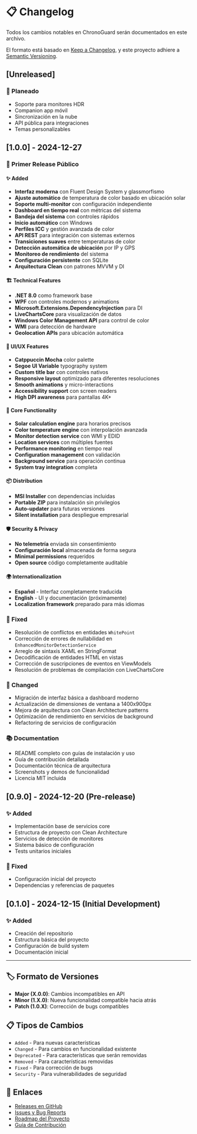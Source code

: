 # 📋 Changelog

Todos los cambios notables en ChronoGuard serán documentados en este archivo.

El formato está basado en [Keep a Changelog](https://keepachangelog.com/en/1.0.0/),
y este proyecto adhiere a [Semantic Versioning](https://semver.org/spec/v2.0.0.html).

## [Unreleased]

### 🔮 Planeado
- Soporte para monitores HDR
- Companion app móvil
- Sincronización en la nube
- API pública para integraciones
- Temas personalizables

## [1.0.0] - 2024-12-27

### 🎉 Primer Release Público

#### ✨ Added
- **Interfaz moderna** con Fluent Design System y glassmorfismo
- **Ajuste automático** de temperatura de color basado en ubicación solar
- **Soporte multi-monitor** con configuración independiente
- **Dashboard en tiempo real** con métricas del sistema
- **Bandeja del sistema** con controles rápidos
- **Inicio automático** con Windows
- **Perfiles ICC** y gestión avanzada de color
- **API REST** para integración con sistemas externos
- **Transiciones suaves** entre temperaturas de color
- **Detección automática de ubicación** por IP y GPS
- **Monitoreo de rendimiento** del sistema
- **Configuración persistente** con SQLite
- **Arquitectura Clean** con patrones MVVM y DI

#### 🏗️ Technical Features
- **.NET 8.0** como framework base
- **WPF** con controles modernos y animations
- **Microsoft.Extensions.DependencyInjection** para DI
- **LiveChartsCore** para visualización de datos
- **Windows Color Management API** para control de color
- **WMI** para detección de hardware
- **Geolocation APIs** para ubicación automática

#### 🎨 UI/UX Features
- **Catppuccin Mocha** color palette
- **Segoe UI Variable** typography system
- **Custom title bar** con controles nativos
- **Responsive layout** optimizado para diferentes resoluciones
- **Smooth animations** y micro-interactions
- **Accessibility support** con screen readers
- **High DPI awareness** para pantallas 4K+

#### 🔧 Core Functionality
- **Solar calculation engine** para horarios precisos
- **Color temperature engine** con interpolación avanzada
- **Monitor detection service** con WMI y EDID
- **Location services** con múltiples fuentes
- **Performance monitoring** en tiempo real
- **Configuration management** con validación
- **Background service** para operación continua
- **System tray integration** completa

#### 📦 Distribution
- **MSI Installer** con dependencias incluidas
- **Portable ZIP** para instalación sin privilegios
- **Auto-updater** para futuras versiones
- **Silent installation** para despliegue empresarial

#### 🛡️ Security & Privacy
- **No telemetría** enviada sin consentimiento
- **Configuración local** almacenada de forma segura
- **Minimal permissions** requeridos
- **Open source** código completamente auditable

#### 🌍 Internationalization
- **Español** - Interfaz completamente traducida
- **English** - UI y documentación (próximamente)
- **Localization framework** preparado para más idiomas

### 🐛 Fixed
- Resolución de conflictos en entidades `WhitePoint`
- Corrección de errores de nullabilidad en `EnhancedMonitorDetectionService`
- Arreglo de sintaxis XAML en StringFormat
- Decodificación de entidades HTML en vistas
- Corrección de suscripciones de eventos en ViewModels
- Resolución de problemas de compilación con LiveChartsCore

### 🔧 Changed
- Migración de interfaz básica a dashboard moderno
- Actualización de dimensiones de ventana a 1400x900px
- Mejora de arquitectura con Clean Architecture patterns
- Optimización de rendimiento en servicios de background
- Refactoring de servicios de configuración

### 📚 Documentation
- README completo con guías de instalación y uso
- Guía de contribución detallada
- Documentación técnica de arquitectura
- Screenshots y demos de funcionalidad
- Licencia MIT incluida

## [0.9.0] - 2024-12-20 (Pre-release)

### ✨ Added
- Implementación base de servicios core
- Estructura de proyecto con Clean Architecture
- Servicios de detección de monitores
- Sistema básico de configuración
- Tests unitarios iniciales

### 🐛 Fixed
- Configuración inicial del proyecto
- Dependencias y referencias de paquetes

## [0.1.0] - 2024-12-15 (Initial Development)

### ✨ Added
- Creación del repositorio
- Estructura básica del proyecto
- Configuración de build system
- Documentación inicial

---

## 🏷️ Formato de Versiones

- **Major (X.0.0)**: Cambios incompatibles en API
- **Minor (1.X.0)**: Nueva funcionalidad compatible hacia atrás  
- **Patch (1.0.X)**: Corrección de bugs compatibles

## 📋 Tipos de Cambios

- `Added` - Para nuevas características
- `Changed` - Para cambios en funcionalidad existente
- `Deprecated` - Para características que serán removidas
- `Removed` - Para características removidas
- `Fixed` - Para corrección de bugs
- `Security` - Para vulnerabilidades de seguridad

## 🔗 Enlaces

- [Releases en GitHub](https://github.com/DanielAguilarJ/ChronoGuard/releases)
- [Issues y Bug Reports](https://github.com/DanielAguilarJ/ChronoGuard/issues)
- [Roadmap del Proyecto](https://github.com/DanielAguilarJ/ChronoGuard/projects)
- [Guía de Contribución](CONTRIBUTING.md)
